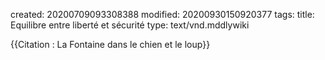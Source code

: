 created: 20200709093308388
modified: 20200930150920377
tags: 
title: Equilibre entre liberté et sécurité
type: text/vnd.mddlywiki

{{Citation : La Fontaine dans le chien et le loup}}